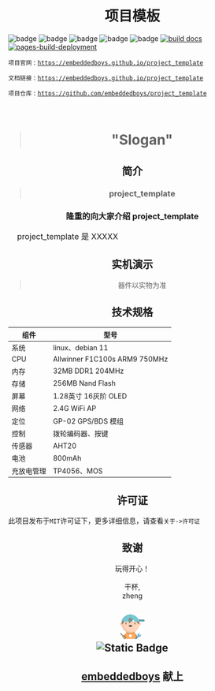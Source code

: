 <h1 align="center">
    <span>项目模板</span>
</h1>

![badge](https://img.shields.io/github/stars/embeddedboys/project_template)
![badge](https://img.shields.io/github/repo-size/embeddedboys/project_template)
![badge](https://img.shields.io/github/last-commit/embeddedboys/project_template/main)
![badge](https://img.shields.io/github/commit-activity/t/embeddedboys/project_template)
![badge](https://img.shields.io/github/license/embeddedboys/project_template)
[![build docs](https://github.com/embeddedboys/project_template/actions/workflows/blank.yml/badge.svg?branch=main&event=push)](https://github.com/embeddedboys/project_template/actions/workflows/blank.yml)
[![pages-build-deployment](https://github.com/embeddedboys/project_template/actions/workflows/pages/pages-build-deployment/badge.svg?branch=main)](https://github.com/embeddedboys/project_template/actions/workflows/pages/pages-build-deployment)

`项目官网` : [`https://embeddedboys.github.io/project_template`](https://embeddedboys.github.io/project_template)

`文档链接` : [`https://embeddedboys.github.io/project_template`](https://embeddedboys.github.io/project_template)

`项目仓库` : [`https://github.com/embeddedboys/project_template`](https://github.com/emmbeddedboys/project_template)

</br>

> <h1 align="center">"Slogan"</h1>

<!-- 这里可以放项目的预览图 -->

## <h2 align="center">简介</h2>

<!-- 有关项目的简短介绍 -->
> <h3 align="center" ><strong>project_template</strong></h3> 

<h3 align="center">隆重的向大家介绍 project_template</h3>

<div style="font-size:16px;">
&nbsp&nbsp&nbsp&nbspproject_template 是 XXXXX
</div>


## <h2 align="center">实机演示</h2>
<!-- 快速简短的GIF玩法展示 -->

> <p align="center">器件以实物为准</p>

## <h2 align="center">技术规格</h2>

<!-- 有关设备资源的表格 -->

| 组件       | 型号                          |
|------------|-------------------------------|
| 系统       | linux、debian 11             |
| CPU        | Allwinner F1C100s ARM9 750MHz |
| 内存       | 32MB DDR1 204MHz              |
| 存储       | 256MB Nand Flash              |
| 屏幕       | 1.28英寸 16灰阶 OLED          |
| 网络       | 2.4G WiFi AP                  |
| 定位       | GP-02 GPS/BDS 模组            |
| 控制       | 拨轮编码器、按键               |
| 传感器     | AHT20                         |
| 电池       | 800mAh                        |
| 充放电管理 | TP4056、MOS                    |


## <h2 align="center">许可证</h2>


此项目发布于`MIT`许可证下，更多详细信息，请查看`关于->许可证`

## <h2 align="center">致谢</h2>
<!-- 对该项目做出贡献的组织或个人 -->

<p align="center">
玩得开心！</br></br>
干杯,</br>
zheng </br>

</p>

<h2 align="center">
    <img src="assets/048-boy-next.png" width="10%" alt="embeddedboys logo" /> </br>
    <img alt="Static Badge" src="https://img.shields.io/badge/🍺-embeddedboys-blue">
</h2>
<h2 align="center">
    <a href="https://embeddedboys.github.io/">embeddedboys</a> 献上
</h2>
